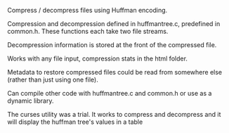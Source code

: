 Compress / decompress files using Huffman encoding.

Compression and decompression defined in huffmantree.c, predefined in common.h. These functions each take two file streams.

Decompression information is stored at the front of the compressed file.

Works with any file input, compression stats in the html folder.

Metadata to restore compressed files could be read from somewhere else (rather than just using one file).

Can compile other code with huffmantree.c and common.h or use as a dynamic library.

The curses utility was a trial. It works to compress and decompress and it will display the huffman tree's values in a table
